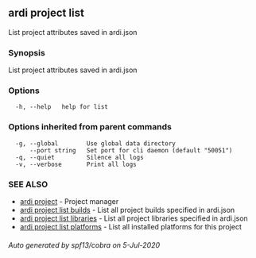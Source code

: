 ## ardi project list

List project attributes saved in ardi.json

### Synopsis


List project attributes saved in ardi.json

### Options

```
  -h, --help   help for list
```

### Options inherited from parent commands

```
  -g, --global        Use global data directory
      --port string   Set port for cli daemon (default "50051")
  -q, --quiet         Silence all logs
  -v, --verbose       Print all logs
```

### SEE ALSO

* [ardi project](ardi_project.md)	 - Project manager
* [ardi project list builds](ardi_project_list_builds.md)	 - List all project builds specified in ardi.json
* [ardi project list libraries](ardi_project_list_libraries.md)	 - List all project libraries specified in ardi.json
* [ardi project list platforms](ardi_project_list_platforms.md)	 - List all installed platforms for this project

###### Auto generated by spf13/cobra on 5-Jul-2020
